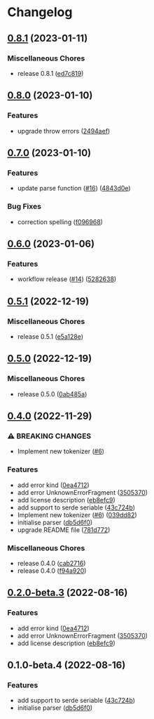 # Changelog

## [0.8.1](https://github.com/JonDotsoy/envuse-rust/compare/v0.8.0...v0.8.1) (2023-01-11)


### Miscellaneous Chores

* release 0.8.1 ([ed7c819](https://github.com/JonDotsoy/envuse-rust/commit/ed7c8191d34f6ca6dd2ca5eeb2107391fb72cf74))

## [0.8.0](https://github.com/JonDotsoy/envuse-rust/compare/v0.7.0...v0.8.0) (2023-01-10)


### Features

* upgrade throw errors ([2494aef](https://github.com/JonDotsoy/envuse-rust/commit/2494aef990fbe1ae1e50ec56df313f324adf176a))

## [0.7.0](https://github.com/JonDotsoy/envuse-rust/compare/v0.6.0...v0.7.0) (2023-01-10)


### Features

* update parse function ([#16](https://github.com/JonDotsoy/envuse-rust/issues/16)) ([4843d0e](https://github.com/JonDotsoy/envuse-rust/commit/4843d0e4a21dc0c2eaead0719875b8f46b1681ed))


### Bug Fixes

* correction spelling ([f096968](https://github.com/JonDotsoy/envuse-rust/commit/f0969689b0c0db179911c919163ff512da22cbef))

## [0.6.0](https://github.com/JonDotsoy/envuse-rust/compare/v0.5.1...v0.6.0) (2023-01-06)


### Features

* workflow release ([#14](https://github.com/JonDotsoy/envuse-rust/issues/14)) ([5282638](https://github.com/JonDotsoy/envuse-rust/commit/52826380ef0d0b4a187035c214843e4dc25c5415))

## [0.5.1](https://github.com/JonDotsoy/envuse-rust/compare/v0.5.0...v0.5.1) (2022-12-19)


### Miscellaneous Chores

* release 0.5.1 ([e5a128e](https://github.com/JonDotsoy/envuse-rust/commit/e5a128e750b971a2d06bde80849da69fb6199ca5))

## [0.5.0](https://github.com/JonDotsoy/envuse-rust/compare/v0.4.0...v0.5.0) (2022-12-19)


### Miscellaneous Chores

* release 0.5.0 ([0ab485a](https://github.com/JonDotsoy/envuse-rust/commit/0ab485ac194f8902604e0c5841e762b94a938404))

## [0.4.0](https://github.com/JonDotsoy/envuse-rust/compare/v0.2.0-beta.3...v0.4.0) (2022-11-29)


### ⚠ BREAKING CHANGES

* Implement new tokenizer ([#6](https://github.com/JonDotsoy/envuse-rust/issues/6))

### Features

* add error kind ([0ea4712](https://github.com/JonDotsoy/envuse-rust/commit/0ea47128b4518c0c7422e72cf2520a7e3c4ae549))
* add error UnknownErrorFragment ([3505370](https://github.com/JonDotsoy/envuse-rust/commit/3505370569f448f7a97de7bed06f73805c0d75b2))
* add license description ([eb8efc9](https://github.com/JonDotsoy/envuse-rust/commit/eb8efc9953fc29cdf8beb30da91cfc907fc4276c))
* add support to serde seriable ([43c724b](https://github.com/JonDotsoy/envuse-rust/commit/43c724bb7e6ecf56f48733a2d3631de993506fbe))
* Implement new tokenizer ([#6](https://github.com/JonDotsoy/envuse-rust/issues/6)) ([039dd82](https://github.com/JonDotsoy/envuse-rust/commit/039dd82a87af72bfb00e1c6d3add40b74932b5e1))
* initialise parser ([db5d6f0](https://github.com/JonDotsoy/envuse-rust/commit/db5d6f02e7f2b1fb48d169f254af6b56af873b8a))
* upgrade README file ([781d772](https://github.com/JonDotsoy/envuse-rust/commit/781d7726449d78237ab31d3ee50ca817aea02012))


### Miscellaneous Chores

* release 0.4.0 ([cab2716](https://github.com/JonDotsoy/envuse-rust/commit/cab27165e8249a281705588ace8b442d333fa85d))
* release 0.4.0 ([f94a920](https://github.com/JonDotsoy/envuse-rust/commit/f94a920e33b5b44197e468b653bb775ca1b60af2))

## [0.2.0-beta.3](https://github.com/JonDotsoy/envuse-rust/compare/v0.1.0-beta.3...v0.2.0-beta.3) (2022-08-16)


### Features

* add error kind ([0ea4712](https://github.com/JonDotsoy/envuse-rust/commit/0ea47128b4518c0c7422e72cf2520a7e3c4ae549))
* add error UnknownErrorFragment ([3505370](https://github.com/JonDotsoy/envuse-rust/commit/3505370569f448f7a97de7bed06f73805c0d75b2))
* add license description ([eb8efc9](https://github.com/JonDotsoy/envuse-rust/commit/eb8efc9953fc29cdf8beb30da91cfc907fc4276c))

## 0.1.0-beta.4 (2022-08-16)


### Features

* add support to serde seriable ([43c724b](https://github.com/JonDotsoy/envuse-rust/commit/43c724bb7e6ecf56f48733a2d3631de993506fbe))
* initialise parser ([db5d6f0](https://github.com/JonDotsoy/envuse-rust/commit/db5d6f02e7f2b1fb48d169f254af6b56af873b8a))
